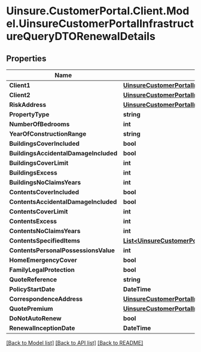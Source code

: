 # Uinsure.CustomerPortal.Client.Model.UinsureCustomerPortalInfrastructureQueryDTORenewalDetails

## Properties

Name | Type | Description | Notes
------------ | ------------- | ------------- | -------------
**Client1** | [**UinsureCustomerPortalInfrastructureQueryDTOApplicant**](UinsureCustomerPortalInfrastructureQueryDTOApplicant.md) |  | [optional] 
**Client2** | [**UinsureCustomerPortalInfrastructureQueryDTOApplicant**](UinsureCustomerPortalInfrastructureQueryDTOApplicant.md) |  | [optional] 
**RiskAddress** | [**UinsureCustomerPortalInfrastructureQueryDTOAddress**](UinsureCustomerPortalInfrastructureQueryDTOAddress.md) |  | [optional] 
**PropertyType** | **string** |  | [optional] 
**NumberOfBedrooms** | **int** |  | [optional] 
**YearOfConstructionRange** | **string** |  | [optional] 
**BuildingsCoverIncluded** | **bool** |  | [optional] 
**BuildingsAccidentalDamageIncluded** | **bool** |  | [optional] 
**BuildingsCoverLimit** | **int** |  | [optional] 
**BuildingsExcess** | **int** |  | [optional] 
**BuildingsNoClaimsYears** | **int** |  | [optional] 
**ContentsCoverIncluded** | **bool** |  | [optional] 
**ContentsAccidentalDamageIncluded** | **bool** |  | [optional] 
**ContentsCoverLimit** | **int** |  | [optional] 
**ContentsExcess** | **int** |  | [optional] 
**ContentsNoClaimsYears** | **int** |  | [optional] 
**ContentsSpecifiedItems** | [**List&lt;UinsureCustomerPortalInfrastructureQueryDTOSpecifiedItem&gt;**](UinsureCustomerPortalInfrastructureQueryDTOSpecifiedItem.md) |  | [optional] 
**ContentsPersonalPossessionsValue** | **int** |  | [optional] 
**HomeEmergencyCover** | **bool** |  | [optional] 
**FamilyLegalProtection** | **bool** |  | [optional] 
**QuoteReference** | **string** |  | [optional] 
**PolicyStartDate** | **DateTime** |  | [optional] 
**CorrespondenceAddress** | [**UinsureCustomerPortalInfrastructureQueryDTOAddress**](UinsureCustomerPortalInfrastructureQueryDTOAddress.md) |  | [optional] 
**QuotePremium** | [**UinsureCustomerPortalInfrastructureQueryDTOQuotePremium**](UinsureCustomerPortalInfrastructureQueryDTOQuotePremium.md) |  | [optional] 
**DoNotAutoRenew** | **bool** |  | [optional] 
**RenewalInceptionDate** | **DateTime** |  | [optional] 

[[Back to Model list]](../README.md#documentation-for-models) [[Back to API list]](../README.md#documentation-for-api-endpoints) [[Back to README]](../README.md)

